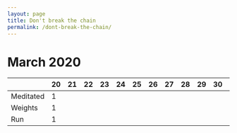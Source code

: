 ```yaml
---
layout: page
title: Don't break the chain
permalink: /dont-break-the-chain/
---
```


# March 2020

|           | 20 | 21 | 22 | 23 | 24 | 25 | 26 | 27 | 28 | 29 | 30 | 31 |   |   |   |
|-----------|----|----|----|----|----|----|----|----|----|----|----|----|---|---|---|
| Meditated |  1 |    |    |    |    |    |    |    |    |    |    |    |   |   |   |
| Weights   |  1 |    |    |    |    |    |    |    |    |    |    |    |   |   |   |
| Run       |  1 |    |    |    |    |    |    |    |    |    |    |    |   |   |   |
